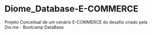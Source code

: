 # Diome_Database-E-COMMERCE
 Projeto Conceitual de um cenário E-COMMERCE do desafio criado pela Dio.me - Bootcamp DataBase
